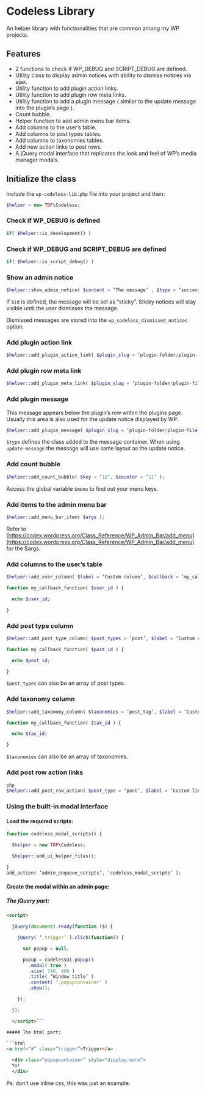 # Codeless Library
An helper library with functionalities that are common among my WP projects.

## Features

- 2 functions to check if WP_DEBUG and SCRIPT_DEBUG are defined.
- Utility class to display admin notices with ability to dismiss notices via ajax.
- Utility function to add plugin action links.
- Utility function to add plugin row meta links.
- Utility function to add a plugin message ( similar to the update message into the plugin’s page ).
- Count bubble.
- Helper function to add admin menu bar items.
- Add columns to the user’s table.
- Add columns to post types tables.
- Add columns to taxonomies tables.
- Add new action links to post rows.
- A jQuery modal interface that replicates the look and feel of WP’s media manager modals.

## Initialize the class

Include the `wp-codeless-lib.php` file into your project and then:

```php
$helper = new TDP\Codeless;
```

### Check if WP_DEBUG is defined

```php
if( $helper::is_development() )
```

### Check if WP_DEBUG and SCRIPT_DEBUG are defined

```php
if( $helper::is_script_debug() )
```

### Show an admin notice

```php
$helper::show_admin_notice( $content = ‘The message’ , $type = ‘success’ , $id );
```

If `$id` is defined, the message will be set as “sticky”. Sticky notices will stay visible until the user dismisses the message.

Dismissed messages are stored into the `wp_codeless_dismissed_notices` option.

### Add plugin action link

```php
$helper::add_plugin_action_link( $plugin_slug = ‘plugin-folder/plugin-file.php’, $label = ‘Custom link’, $link = ‘#’ );
```

### Add plugin row meta link

```php
$helper::add_plugin_meta_link( $plugin_slug = ‘plugin-folder/plugin-file.php’, $label = ‘Custom link’, $link = ‘#’ );
```

### Add plugin message

This message appears below the plugin’s row within the plugins page. Usually this area is also used for the update notice displayed by WP.

```php
$helper::add_plugin_message( $plugin_slug = ‘plugin-folder/plugin-file.php’, $message = ‘Message’, $type = ‘update-message’ );
```

`$type` defines the class added to the message container. When using `update-message` the message will use same layout as the update notice.

### Add count bubble

```php
$helper::add_count_bubble( $key = ’10’, $counter = ’11’ );
```

Access the global variable `$menu` to find out your menu keys.

### Add items to the admin menu bar

```php
$helper::add_menu_bar_item( $args );
```

Refer to [https://codex.wordpress.org/Class_Reference/WP_Admin_Bar/add_menu](https://codex.wordpress.org/Class_Reference/WP_Admin_Bar/add_menu) for the $args.

### Add columns to the user’s table

```php
$helper::add_user_column( $label = ‘Custom column’, $callback = ‘my_callback_function’, $priority = 10 );

function my_callback_function( $user_id ) {

  echo $user_id;

}
```

### Add post type column

```php
$helper::add_post_type_column( $post_types = ‘post’, $label = ‘Custom column’, $callback = ‘my_callback_function’, $priority = 10 );

function my_callback_function( $post_id ) {

  echo $post_id;

}
```

`$post_types` can also be an array of post types.

### Add taxonomy column

```php
$helper::add_taxonomy_column( $taxonomies = ‘post_tag’, $label = ‘Custom column’, $callback = ‘my_callback_function’, $priority = 10 );

function my_callback_function( $tax_id ) {

  echo $tax_id;

}
```

`$taxonomies` can also be an array of taxonomies.

### Add post row action links

```php
php
$helper::add_post_row_action( $post_type = ‘post’, $label = ‘Custom link’, $link = ‘#’ );
```

### Using the built-in modal interface

#### Load the required scripts:

```php
function codeless_modal_scripts() {

  $helper = new TDP\Codeless;

  $helper::add_ui_helper_files();

}
add_action( ‘admin_enqueue_scripts’, ‘codeless_modal_scripts’ );
```

#### Create the modal within an admin page:

##### The jQuery part:

```html
<script>

  jQuery(document).ready(function ($) {

    jQuery( ‘.trigger’ ).click(function() {

      var popup = null;

      popup = codelessUi.popup()
        .modal( true )
        .size( 740, 480 )
        .title( ‘Window title’ )
        .content( ‘.popupcontainer’ )
        .show();

    });

  });

  </script>```

##### The html part:

```html
<a href=“#” class=“trigger”>Trigger</a>

  <div class=“popupcontainer” style=“display:none”>
  Yo!
  </div>
```

Ps: don’t use inline css, this was just an example.
